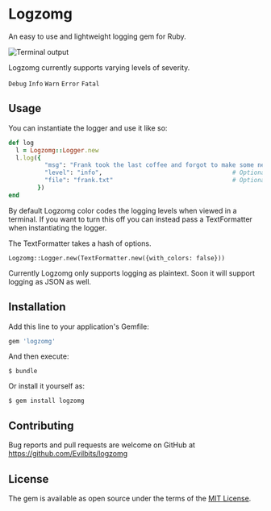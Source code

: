 # Logzomg

An easy to use and lightweight logging gem for Ruby.

![Terminal output](http://i.imgur.com/pyfbspR.png)

Logzomg currently supports varying levels of severity.

`
Debug
`
`
Info
`
`
Warn
`
`
Error
`
`
Fatal
`

## Usage

You can instantiate the logger and use it like so:

```ruby
def log
  l = Logzomg::Logger.new
  l.log({
          "msg": "Frank took the last coffee and forgot to make some new. Fire him?", 
          "level": "info",                                    # Optional. Sets log level. Default is warning
          "file": "frank.txt"                                 # Optional. Sets name of file to log to. Default is log.txt
        })
end  
```

By default Logzomg color codes the logging levels when viewed in a terminal. If you want to turn this off you can instead pass a TextFormatter when instantiating the logger.

The TextFormatter takes a hash of options.

`
  Logzomg::Logger.new(TextFormatter.new({with_colors: false}))
`

Currently Logzomg only supports logging as plaintext. Soon it will support logging as JSON as well.


## Installation

Add this line to your application's Gemfile:

```ruby
gem 'logzomg'
```

And then execute:

    $ bundle

Or install it yourself as:

    $ gem install logzomg

## Contributing

Bug reports and pull requests are welcome on GitHub at https://github.com/Evilbits/logzomg


## License

The gem is available as open source under the terms of the [MIT License](http://opensource.org/licenses/MIT).


